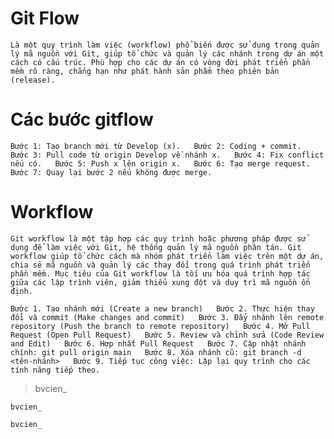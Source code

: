 # Git Flow 
`Là một quy trình làm việc (workflow) phổ biến được sử dụng trong quản lý mã nguồn với Git, giúp tổ chức và quản lý các nhánh trong dự án một cách có cấu trúc. Phù hợp cho các dự án có vòng đời phát triển phần mềm rõ ràng, chẳng hạn như phát hành sản phẩm theo phiên bản (release).`
# Các bước gitflow
`Bước 1: Tạo branch mới từ Develop (x).  
Bước 2: Coding + commit.  
Bước 3: Pull code từ origin Develop về nhánh x.  
Bước 4: Fix conflict nếu có.  
Bước 5: Push x lên origin x.  
Bước 6: Tạo merge request.  
Bước 7: Quay lại bước 2 nếu không được merge.  `

# Workflow
`Git workflow là một tập hợp các quy trình hoặc phương pháp được sử dụng để làm việc với Git, hệ thống quản lý mã nguồn phân tán. Git workflow giúp tổ chức cách mà nhóm phát triển làm việc trên một dự án, chia sẻ mã nguồn và quản lý các thay đổi trong quá trình phát triển phần mềm. Mục tiêu của Git workflow là tối ưu hóa quá trình hợp tác giữa các lập trình viên, giảm thiểu xung đột và duy trì mã nguồn ổn định.`

`Bước 1. Tạo nhánh mới (Create a new branch)  
Bước 2. Thực hiện thay đổi và commit (Make changes and commit)  
Bước 3. Đẩy nhánh lên remote repository (Push the branch to remote repository)  
Bước 4. Mở Pull Request (Open Pull Request)  
Bước 5. Review và chỉnh sửa (Code Review and Edit)  
Bước 6. Hợp nhất Pull Request  
Bước 7. Cập nhật nhánh chính: git pull origin main  
Bước 8. Xóa nhánh cũ: git branch -d <tên-nhánh>  
Bước 9. Tiếp tục công việc: Lặp lại quy trình cho các tính năng tiếp theo.  `

> bvcien_

`bvcien_`

```
bvcien_
```



